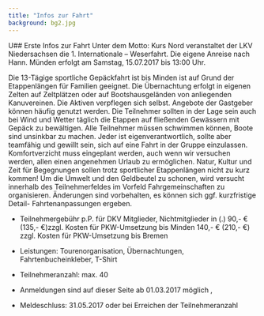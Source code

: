 ```yaml
---
title: "Infos zur Fahrt"
background: bg2.jpg
---
```

U## Erste Infos zur Fahrt
Unter dem Motto: Kurs Nord veranstaltet der LKV Niedersachsen die  1. Internationale – Weserfahrt.
Die eigene Anreise nach Hann. Münden erfolgt am Samstag, 15.07.2017 bis 13:00 Uhr.

Die 13-Tägige sportliche Gepäckfahrt ist  bis Minden ist auf Grund der Etappenlängen für Familien geeignet. Die Übernachtung erfolgt in eigenen Zelten auf Zeltplätzen oder auf Bootshausgeländen von anliegenden Kanuvereinen. Die Aktiven verpflegen sich selbst. Angebote der Gastgeber können häufig genutzt werden. Die Teilnehmer sollten in der Lage sein auch bei Wind und Wetter täglich die Etappen auf fließenden Gewässern mit Gepäck zu bewältigen. Alle Teilnehmer müssen schwimmen können, Boote sind unsinkbar zu machen. Jeder ist eigenverantwortlich, sollte aber teamfähig und gewillt sein, sich auf eine Fahrt in der Gruppe einzulassen. Komfortverzicht muss eingeplant werden, auch wenn wir versuchen werden, allen einen angenehmen Urlaub zu ermöglichen. Natur, Kultur und Zeit für Begegnungen sollen trotz sportlicher Etappenlängen nicht zu kurz kommen! Um die Umwelt und den Geldbeutel zu schonen, wird versucht innerhalb des Teilnehmerfeldes im Vorfeld Fahrgemeinschaften zu organisieren. Änderungen sind vorbehalten, es können sich ggf. kurzfristige Detail- Fahrtenanpassungen ergeben. 

- Teilnehmergebühr p.P. für DKV Mitglieder, Nichtmitglieder  in (.)
90,- € (135,- €)zzgl. Kosten für PKW-Umsetzung bis Minden 
140,- € (210,- €) zzgl. Kosten für PKW-Umsetzung bis Bremen


- Leistungen: 
Tourenorganisation, Übernachtungen, Fahrtenbucheinkleber, T-Shirt


- Teilnehmeranzahl:
max. 40


- Anmeldungen sind auf dieser  Seite ab 01.03.2017  möglich ,

-  Meldeschluss: 31.05.2017 oder bei Erreichen der Teilnehmeranzahl
